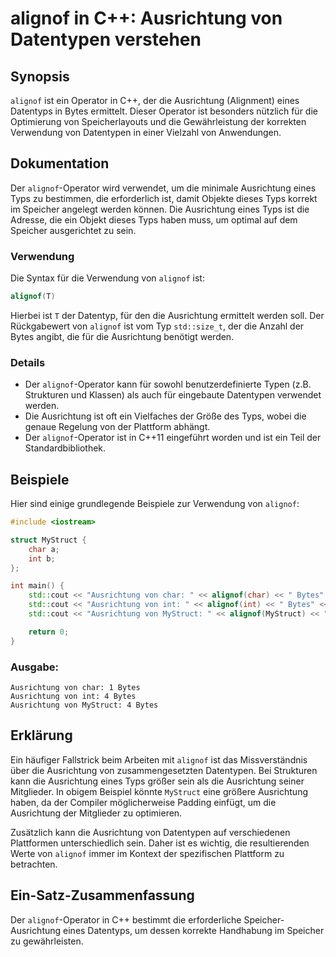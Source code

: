 <!--
Meta Description: # alignof in C++: Ausrichtung von Datentypen verstehen ## Synopsis `alignof` ist ein Operator in C++, der die Ausrichtung (Alignment) eines Datentyps ...
Meta Keywords: die, ausrichtung, von, der, alignof
-->

# alignof in C++: Ausrichtung von Datentypen verstehen

## Synopsis
`alignof` ist ein Operator in C++, der die Ausrichtung (Alignment) eines Datentyps in Bytes ermittelt. Dieser Operator ist besonders nützlich für die Optimierung von Speicherlayouts und die Gewährleistung der korrekten Verwendung von Datentypen in einer Vielzahl von Anwendungen.

## Dokumentation
Der `alignof`-Operator wird verwendet, um die minimale Ausrichtung eines Typs zu bestimmen, die erforderlich ist, damit Objekte dieses Typs korrekt im Speicher angelegt werden können. Die Ausrichtung eines Typs ist die Adresse, die ein Objekt dieses Typs haben muss, um optimal auf dem Speicher ausgerichtet zu sein. 

### Verwendung
Die Syntax für die Verwendung von `alignof` ist:

```cpp
alignof(T)
```

Hierbei ist `T` der Datentyp, für den die Ausrichtung ermittelt werden soll. Der Rückgabewert von `alignof` ist vom Typ `std::size_t`, der die Anzahl der Bytes angibt, die für die Ausrichtung benötigt werden.

### Details
- Der `alignof`-Operator kann für sowohl benutzerdefinierte Typen (z.B. Strukturen und Klassen) als auch für eingebaute Datentypen verwendet werden.
- Die Ausrichtung ist oft ein Vielfaches der Größe des Typs, wobei die genaue Regelung von der Plattform abhängt.
- Der `alignof`-Operator ist in C++11 eingeführt worden und ist ein Teil der Standardbibliothek.

## Beispiele
Hier sind einige grundlegende Beispiele zur Verwendung von `alignof`:

```cpp
#include <iostream>

struct MyStruct {
    char a;
    int b;
};

int main() {
    std::cout << "Ausrichtung von char: " << alignof(char) << " Bytes" << std::endl;
    std::cout << "Ausrichtung von int: " << alignof(int) << " Bytes" << std::endl;
    std::cout << "Ausrichtung von MyStruct: " << alignof(MyStruct) << " Bytes" << std::endl;

    return 0;
}
```

### Ausgabe:
```
Ausrichtung von char: 1 Bytes
Ausrichtung von int: 4 Bytes
Ausrichtung von MyStruct: 4 Bytes
```

## Erklärung
Ein häufiger Fallstrick beim Arbeiten mit `alignof` ist das Missverständnis über die Ausrichtung von zusammengesetzten Datentypen. Bei Strukturen kann die Ausrichtung eines Typs größer sein als die Ausrichtung seiner Mitglieder. In obigem Beispiel könnte `MyStruct` eine größere Ausrichtung haben, da der Compiler möglicherweise Padding einfügt, um die Ausrichtung der Mitglieder zu optimieren.

Zusätzlich kann die Ausrichtung von Datentypen auf verschiedenen Plattformen unterschiedlich sein. Daher ist es wichtig, die resultierenden Werte von `alignof` immer im Kontext der spezifischen Plattform zu betrachten.

## Ein-Satz-Zusammenfassung
Der `alignof`-Operator in C++ bestimmt die erforderliche Speicher-Ausrichtung eines Datentyps, um dessen korrekte Handhabung im Speicher zu gewährleisten.